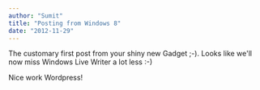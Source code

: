 ```yaml
---
author: "Sumit"
title: "Posting from Windows 8"
date: "2012-11-29"
---
```


The customary first post from your shiny new Gadget ;-). Looks like we'll now miss Windows Live Writer a lot less :-)

Nice work Wordpress!
